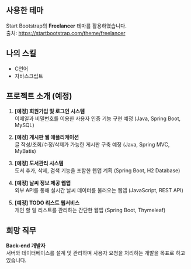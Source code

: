 ## 사용한 테마

Start Bootstrap의 **Freelancer** 테마를 활용하였습니다.  
출처: https://startbootstrap.com/theme/freelancer

## 나의 스킬

- C언어
- 자바스크립트

## 프로젝트 소개 (예정)

1. **[예정] 회원가입 및 로그인 시스템**  
   이메일과 비밀번호를 이용한 사용자 인증 기능 구현 예정 (Java, Spring Boot, MySQL)

2. **[예정] 게시판 웹 애플리케이션**  
   글 작성/조회/수정/삭제가 가능한 게시판 구축 예정 (Java, Spring MVC, MyBatis)

3. **[예정] 도서관리 시스템**  
   도서 추가, 삭제, 검색 기능을 포함한 웹앱 계획 (Spring Boot, H2 Database)

4. **[예정] 날씨 정보 제공 웹앱**  
   외부 API를 통해 실시간 날씨 데이터를 불러오는 웹앱 (JavaScript, REST API)

5. **[예정] TODO 리스트 웹서비스**  
   개인 할 일 리스트를 관리하는 간단한 웹앱 (Spring Boot, Thymeleaf)
   
## 희망 직무

**Back-end 개발자**  
서버와 데이터베이스를 설계 및 관리하며 사용자 요청을 처리하는 개발을 목표로 하고 있습니다.
